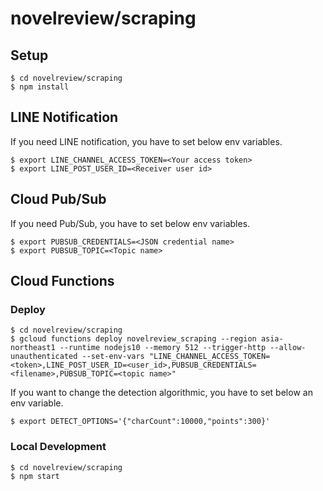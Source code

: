 # novelreview/scraping

## Setup
```
$ cd novelreview/scraping
$ npm install
```


## LINE Notification
If you need LINE notification, you have to set below env variables.
```
$ export LINE_CHANNEL_ACCESS_TOKEN=<Your access token>
$ export LINE_POST_USER_ID=<Receiver user id>
```


## Cloud Pub/Sub
If you need Pub/Sub, you have to set below env variables.
```
$ export PUBSUB_CREDENTIALS=<JSON credential name>
$ export PUBSUB_TOPIC=<Topic name>
```


## Cloud Functions
### Deploy
```
$ cd novelreview/scraping
$ gcloud functions deploy novelreview_scraping --region asia-northeast1 --runtime nodejs10 --memory 512 --trigger-http --allow-unauthenticated --set-env-vars "LINE_CHANNEL_ACCESS_TOKEN=<token>,LINE_POST_USER_ID=<user_id>,PUBSUB_CREDENTIALS=<filename>,PUBSUB_TOPIC=<topic name>"
```

If you want to change the detection algorithmic, you have to set below an env variable.
```
$ export DETECT_OPTIONS='{"charCount":10000,"points":300}'
```


### Local Development
```
$ cd novelreview/scraping
$ npm start
```
